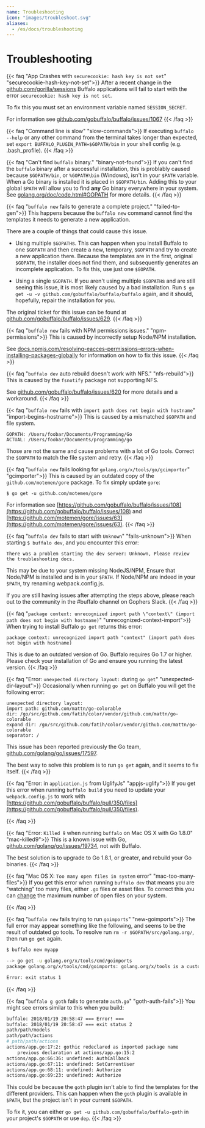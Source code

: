 ```yaml
---
name: Troubleshooting
icon: "images/troubleshoot.svg"
aliases:
  - /es/docs/troubleshooting
---
```


# Troubleshooting

{{< faq "App Crashes with `securecookie: hash key is not set`" "securecookie-hash-key-not-set">}}
After a recent change in the [github.com/gorilla/sessions](http://www.gorillatoolkit.org/pkg/sessions) Buffalo applications will fail to start with the error `securecookie: hash key is not set`.

To fix this you must set an environment variable named `SESSION_SECRET`.

For information see [github.com/gobuffalo/buffalo/issues/1067](https://github.com/gobuffalo/buffalo/issues/1067)
{{< /faq >}}
      
{{< faq "Command line is slow" "slow-commands">}}
If executing `buffalo --help` or any other command from the terminal takes longer than expected, set `export BUFFALO_PLUGIN_PATH=$GOPATH/bin` in your shell config (e.g. .bash_profile).
{{< /faq >}}


{{< faq "Can't find `buffalo` binary." "binary-not-found">}}
If you can't find the `buffalo` binary after a successful installation, this is problably caused because `$GOPATH/bin`, or `%GOPATH\bin` (Windows), isn't in your `$PATH` variable. When a Go binary is installed it is placed in `$GOPATH/bin`. Adding this to your global `$PATH` will allow you to find **any** Go binary everywhere in your system. See [golang.org/doc/code.html#GOPATH](https://golang.org/doc/code.html#GOPATH) for more details.
{{< /faq >}}

{{< faq "`buffalo new` fails to generate a complete project." "failed-to-gen">}}
This happens because the `buffalo new` command cannot find the templates it needs to generate a new application.


There are a couple of things that could cause this issue.

* Using multiple `$GOPATH`s. This can happen when you install Buffalo to one `$GOPATH` and then create a new, temporary, `$GOPATH` and try to create a new application there. Because the templates are in the first, original `$GOPATH`, the installer does not find them, and subsequently generates an incomplete application. To fix this, use just one `$GOPATH`.

* Using a single `$GOPATH`. If you aren't using multiple `$GOPATH`s and are still seeing this issue, it is most likely caused by a bad installation. Run `$ go get -u -v github.com/gobuffalo/buffalo/buffalo` again, and it should, hopefully, repair the installation for you.

The original ticket for this issue can be found at [github.com/gobuffalo/buffalo/issues/629](https://github.com/gobuffalo/buffalo/issues/629).
{{< /faq >}}

{{< faq "`buffalo new` fails with NPM permissions issues." "npm-permissions">}}
This is caused by incorrectly setup Node/NPM installation.

See [docs.npmjs.com/resolving-eacces-permissions-errors-when-installing-packages-globally](https://docs.npmjs.com/resolving-eacces-permissions-errors-when-installing-packages-globally) for information on how to fix this issue.
{{< /faq >}}


{{< faq "`buffalo dev` auto rebuild doesn't work with NFS." "nfs-rebuild">}}
This is caused by the `fsnotify` package not supporting NFS.

See [github.com/gobuffalo/buffalo/issues/620](https://github.com/gobuffalo/buffalo/issues/620) for more details and a workaround.
{{< /faq >}}

{{< faq "`buffalo new` fails with `import path does not begin with hostname`" "import-begins-hostname">}}
This is caused by a mismatched `$GOPATH` and file system.


```text
GOPATH: /Users/foobar/Documents/Programming/Go
ACTUAL: /Users/foobar/Documents/programming/go
```

Those are not the same and cause problems with a lot of Go tools. Correct the `$GOPATH` to match the file system and retry.
{{< /faq >}}

{{< faq "`buffalo new` fails looking for `golang.org/x/tools/go/gcimporter`" "gcimporter">}}
This is caused by an outdated copy of the `github.com/motemen/gore` package. To fix simply update `gore`:


```text
$ go get -u github.com/motemen/gore
```

For information see [https://github.com/gobuffalo/buffalo/issues/108](https://github.com/gobuffalo/buffalo/issues/108) and [https://github.com/motemen/gore/issues/63](https://github.com/motemen/gore/issues/63).
{{< /faq >}}

{{< faq "`buffalo dev` fails to start with `Unknown`" "fails-unknown">}}
When starting `$ buffalo dev`, and you encounter this error:


```text
There was a problem starting the dev server: Unknown, Please review the troubleshooting docs.
```

This may be due to your system missing NodeJS/NPM, Ensure that Node/NPM is installed and is in your `$PATH`. If  Node/NPM are indeed in your `$PATH`, try renaming webpack.config.js.

If you are still having issues after attempting the steps above, please reach out to the community in the #buffalo channel on Gophers Slack.
{{< /faq >}}

{{< faq "`package context: unrecognized import path \"context\" (import path does not begin with hostname)`" "unrecognized-context-import">}}
When trying to install Buffalo `go get` returns this error:


```text
package context: unrecognized import path "context" (import path does not begin with hostname)
```

This is due to an outdated version of Go. Buffalo requires Go 1.7 or higher. Please check your installation of Go and ensure you running the latest version.
{{< /faq >}}

{{< faq "Error: `unexpected directory layout:` during `go get`" "unexpected-dir-layout">}}
Occasionally when running `go get` on Buffalo you will get the following error:


```text
unexpected directory layout:
import path: github.com/mattn/go-colorable
dir: /go/src/github.com/fatih/color/vendor/github.com/mattn/go-colorable
expand dir: /go/src/github.com/fatih/color/vendor/github.com/mattn/go-colorable
separator: /
```

This issue has been reported previously the Go team, [github.com/golang/go/issues/17597](https://github.com/golang/go/issues/17597).

The best way to solve this problem is to run `go get` again, and it seems to fix itself.
{{< /faq >}}

{{< faq "Error: in `application.js` from UglifyJs" "appjs-uglify">}}
If you get this error when running `buffalo build` you need to update your `webpack.config.js` to work with [https://github.com/gobuffalo/buffalo/pull/350/files](https://github.com/gobuffalo/buffalo/pull/350/files).

{{< /faq >}}

{{< faq "Error: `Killed 9` when running `buffalo` on Mac OS X with Go 1.8.0" "mac-killed9">}}
This is a known issue with Go, <a href="https://github.com/golang/go/issues/19734" target="_blank">github.com/golang/go/issues/19734</a>, not with Buffalo.


The best solution is to upgrade to Go 1.8.1, or greater, and rebuild your Go binaries.
{{< /faq >}}

{{< faq "Mac OS X: `Too many open files in system` error" "mac-too-many-files">}}
If you get this error when running `buffalo dev` that means you are "watching" too many files, either `.go` files or asset files. To correct this you can [change](http://blog.mact.me/2014/10/22/yosemite-upgrade-changes-open-file-limit) the maximum number of open files on your system.

{{< /faq >}}

{{< faq "`buffalo new` fails trying to run `goimports`" "new-goimports">}}
The full error may appear something like the following, and seems to be the result of outdated go tools. To resolve run `rm -r $GOPATH/src/golang.org/`, then run `go get` again.

```bash
$ buffalo new myapp

--> go get -u golang.org/x/tools/cmd/goimports
package golang.org/x/tools/cmd/goimports: golang.org/x/tools is a custom import path for https://go.googlesource.com/tools, but /Users/foo/go/src/golang.org/x/tools is checked out from https://code.google.com/p/go.tools

Error: exit status 1
```
{{< /faq >}}

{{< faq "`buffalo g goth` fails to generate `auth.go`" "goth-auth-fails">}}
You might see errors similar to this when you build:

```bash
buffalo: 2018/01/19 20:58:47 === Error! ===
buffalo: 2018/01/19 20:58:47 === exit status 2
path/path/models
path/path/actions
# path/path/actions
actions/app.go:17:2: gothic redeclared as imported package name
    previous declaration at actions/app.go:15:2
actions/app.go:66:36: undefined: AuthCallback
actions/app.go:67:11: undefined: SetCurrentUser
actions/app.go:68:11: undefined: Authorize
actions/app.go:69:23: undefined: Authorize
```

This could be because the `goth` plugin isn't able to find the templates for the different providers. This can happen when the `goth` plugin is available in `$PATH`, but the project isn't in your current `$GOPATH`.

To fix it, you can either `go get -u github.com/gobuffalo/buffalo-goth` in your project's `$GOPATH` or use `dep`.
{{< /faq >}}
